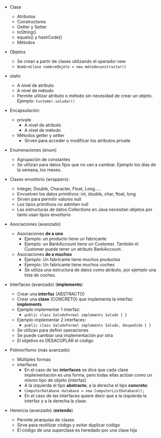 
* Clase
	* Atributos
	* Constructores
	* Getter y Setter
	* toString()
	* equals() y hashCode()
	* Métodos

* Objetos
	* Se crean a partir de clases utilizando el operador new
	* `NombreClase nombreObjeto = new métodoconstructor()`

* static
	* A nivel de atributo
	* A nivel de método
	* Permite utilizar atributo o método sin necesidad de crear un objeto. Ejemplo: ``Customer.saludar()``

* Encapsulación
	* private
		* A nivel de atributo
		* A nivel de método
	* Métodos getter y setter
		* Sirven para acceder o modificar los atributos private

* Enumeraciones (enum)
	* Agrupación de constantes
	* Se utilizan para datos fijos que no van a cambiar. Ejemplo los días de la semana, los meses.

* Clases envoltorio (wrappers):
	* Integer, Double, Character, Float, Long.....
	* Envuelven los datos primitivos: int, double, char, float, long
	* Sirven para permitir valores null
	* Los tipos primitivos no admiten null
	* Las estructuras de datos Collections en Java necesitan objetos por tanto usan tipos envoltorio

* Asociaciones (avanzado)
	* Asociaciones **de a uno**
		* Ejemplo: un producto tiene un fabricante
		* Ejemplo: un BankAccount tiene un Customer. También el Customer puede tener un atributo BankAccount.
	* Asociaciones **de a muchos**
		* Ejemplo: Un fabricante tiene muchos productos
		* Ejemplo: Un fabricante tiene muchos coches
		* Se utiliza una estructura de datos como atributo, por ejemplo una lista de coches.


* Interfaces (avanzado) (**implements**)
	* Crear una **interfaz** (ABSTRACTO)
	* Crear una **clase** (CONCRETO) que implementa la interfaz: **implements**
	* Ejemplo implementar 1 interfaz:
		* `public class SaludoFormal implements Saludo { }`
	* Ejemplo implementar 2 interfaces: 
		* `public class SaludoFormal implements Saludo, Despedida { }`
	* Se utilizan para definir operaciones
	* Se puede cambiar una implementación por otra
	* El objetivo es DESACOPLAR el código

* Polimorfismo (más avanzado)
	* Múltiples formas
	* interfaces
		* En el caso de las **interfaces** se dice que cada clase implementación es una forma, pero todas ellas actúan como un mismo tipo de objeto (interfaz)
		* A la izquierda el tipo **abstracto**, a la derecha el tipo **concreto**:
		* `ComputerDatabase database = new ComputerListDatabase();`
		* En el caso de las interfaces quiere decir que a la izquierda la interfaz y a la derecha la clase.


* Herencia (avanzado) (**extends**)
	* Permite jerarquías de clases
	* Sirve para reutilizar código y evitar duplicar código
	* El código de una superclase es heredado por una clase hija


